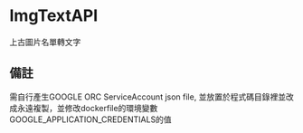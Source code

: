 # ImgTextAPI
上古圖片名單轉文字

## 備註
需自行產生GOOGLE ORC ServiceAccount json file, 並放置於程式碼目錄裡並改成永遠複製，並修改dockerfile的環境變數GOOGLE_APPLICATION_CREDENTIALS的值
